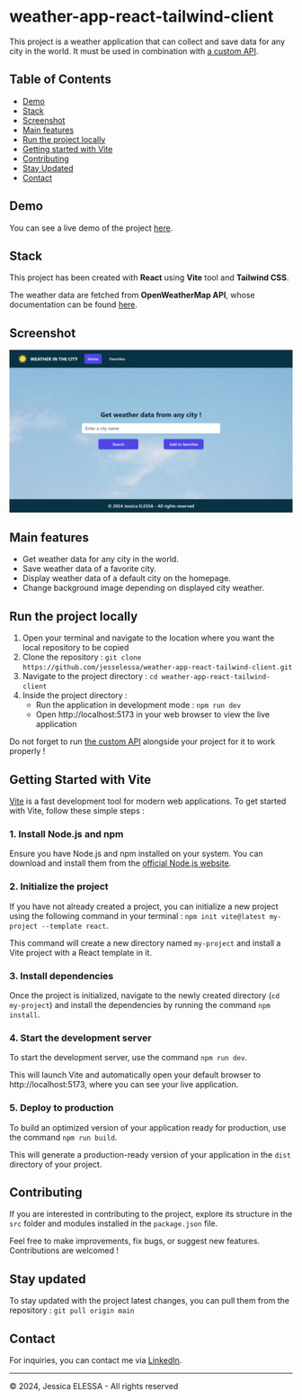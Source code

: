 # weather-app-react-tailwind-client

This project is a weather application that can collect and save data for any city in the world. It must be used in combination with [a custom API](https://github.com/jesselessa/weather-app-node-express-api).

## Table of Contents

- [Demo](#demo)
- [Stack](#stack)
- [Screenshot](#screenshot)
- [Main features](#main-features)
- [Run the project locally](#run-the-project-locally)
- [Getting started with Vite](#getting-started-with-vite)
- [Contributing](#contributing)
- [Stay Updated](#stay-updated)
- [Contact](#contact)

## Demo

You can see a live demo of the project [here](https://jesselessa-weather-app-react-tailwind.netlify.app/).

## Stack

This project has been created with **React** using **Vite** tool and **Tailwind CSS**.

The weather data are fetched from **OpenWeatherMap API**, whose documentation can be found [here](https://openweathermap.org/api).

## Screenshot

![Screenshot](./public/screenshot.png)

## Main features

- Get weather data for any city in the world.
- Save weather data of a favorite city.
- Display weather data of a default city on the homepage.
- Change background image depending on displayed city weather.

## Run the project locally

1. Open your terminal and navigate to the location where you want the local repository to be copied
2. Clone the repository : `git clone https://github.com/jesselessa/weather-app-react-tailwind-client.git`
3. Navigate to the project directory : `cd weather-app-react-tailwind-client`
4. Inside the project directory :
   - Run the application in development mode : `npm run dev`
   - Open http://localhost:5173 in your web browser to view the live application

Do not forget to run [the custom API](https://github.com/jesselessa/weather-app-node-express-api) alongside your project for it to work properly !

## Getting Started with Vite

[Vite](https://vitejs.dev/) is a fast development tool for modern web applications. To get started with Vite, follow these simple steps :

### 1. Install Node.js and npm

Ensure you have Node.js and npm installed on your system. You can download and install them from the [official Node.js website](https://nodejs.org/en).

### 2. Initialize the project

If you have not already created a project, you can initialize a new project using the following command in your terminal : `npm init vite@latest my-project --template react`.

This command will create a new directory named `my-project` and install a Vite project with a React template in it.

### 3. Install dependencies

Once the project is initialized, navigate to the newly created directory (`cd my-project`) and install the dependencies by running the command `npm install`.

### 4. Start the development server

To start the development server, use the command `npm run dev`.

This will launch Vite and automatically open your default browser to http://localhost:5173, where you can see your live application.

### 5. Deploy to production

To build an optimized version of your application ready for production, use the command `npm run build`.

This will generate a production-ready version of your application in the `dist` directory of your project.

## Contributing

If you are interested in contributing to the project, explore its structure in the `src` folder and modules installed in the `package.json` file.

Feel free to make improvements, fix bugs, or suggest new features. Contributions are welcomed !

## Stay updated

To stay updated with the project latest changes, you can pull them from the repository : `git pull origin main`

## Contact

For inquiries, you can contact me via [LinkedIn](https://www.linkedin.com/in/jessica-elessa/).

---

&copy; 2024, Jessica ELESSA - All rights reserved
